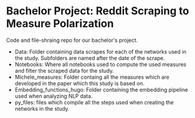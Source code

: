 # Bachelor Project: Reddit Scraping to Measure Polarization
Code and file-shraing repo for our bachelor's project. 

- Data: Folder containing data scrapes for each of the networks used in the study. Subfolders are named after the date of the scrape. 
- Notebooks: Where all notebooks used to compute the used measures and filter the scraped data for the study. 
- Michele_measures: Folder containg all the measures which are developed in the paper which this study is based on. 
- Embedding_functions_hugo: Folder containing the embedding pipeline used when analyzing NLP data.
- py_files: files which compile all the steps used when creating the networks in the study.

